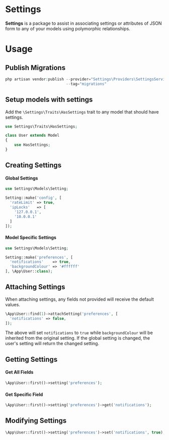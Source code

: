 # Settings

**Settings** is a package to assist in associating settings or attributes of JSON form to any of your models using polymorphic relationships.

# Usage

## Publish Migrations
```php
php artisan vendor:publish --provider="Settings\Providers\SettingsServiceProvider" \
                           --tag="migrations"
```

## Setup models with settings

Add the `\Settings\Traits\HasSettings` trait to any model that should have settings.

```php
use Settings\Traits\HasSettings;

class User extends Model
{
    use HasSettings;
}
```

## Creating Settings

#### Global Settings

```php
use Settings\Models\Setting;

Setting::make('config', [
  'rateLimit' => true,
  'ipLocks'   => [
    '127.0.0.1',
    '10.0.0.1'
  ]
]);
```

#### Model Specific Settings

```php
use Settings\Models\Setting;

Setting::make('preferences', [
  'notifications'    => true,
  'backgroundColour' => '#ffffff'
], \App\User::class);
```

## Attaching Settings
When attaching settings, any fields not provided will receive the default values.
```php
\App\User::find(1)->attachSetting('preferences', [
  'notifications' => false,
]);
```
The above will set `notifications` to `true` while `backgroundColour` will be inherited from the original setting. If the global setting is changed, the user's setting will return the changed setting.

## Getting Settings

#### Get All Fields
```php
\App\User::first()->setting('preferences');
```

#### Get Specific Field
```php
\App\User::first()->setting('preferences')->get('notifications');
```

## Modifying Settings
```php
\App\User::first()->setting('preferences')->set('notifications', true);
```

